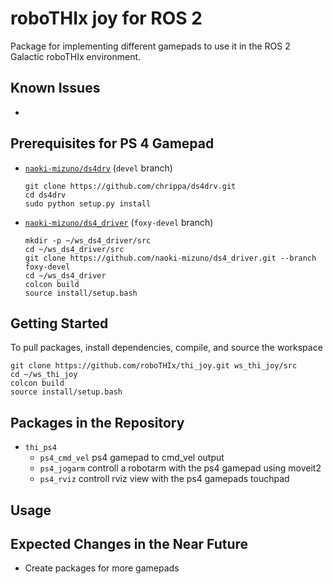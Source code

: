 # roboTHIx joy for ROS 2

Package for implementing different gamepads to use it in the ROS 2 Galactic roboTHIx environment.


## Known Issues

  -


## Prerequisites for PS 4 Gamepad

  - [`naoki-mizuno/ds4drv`](https://github.com/naoki-mizuno/ds4drv/tree/devel) (`devel` branch)
    ```
    git clone https://github.com/chrippa/ds4drv.git
    cd ds4drv
    sudo python setup.py install
    ```
    
  - [`naoki-mizuno/ds4_driver`](https://github.com/naoki-mizuno/ds4_driver/tree/foxy-devel) (`foxy-devel` branch)
    ```
    mkdir -p ~/ws_ds4_driver/src
    cd ~/ws_ds4_driver/src
    git clone https://github.com/naoki-mizuno/ds4_driver.git --branch foxy-devel
    cd ~/ws_ds4_driver
    colcon build
    source install/setup.bash
    ```


## Getting Started

To pull packages, install dependencies, compile, and source the workspace
```
git clone https://github.com/roboTHIx/thi_joy.git ws_thi_joy/src
cd ~/ws_thi_joy
colcon build
source install/setup.bash
```


## Packages in the Repository

  - `thi_ps4` 
    - `ps4_cmd_vel` ps4 gamepad to cmd_vel output
    - `ps4_jogarm` controll a robotarm with the ps4 gamepad using moveit2
    - `ps4_rviz` controll rviz view with the ps4 gamepads touchpad



## Usage



## Expected Changes in the Near Future

  - Create packages for more gamepads
  
